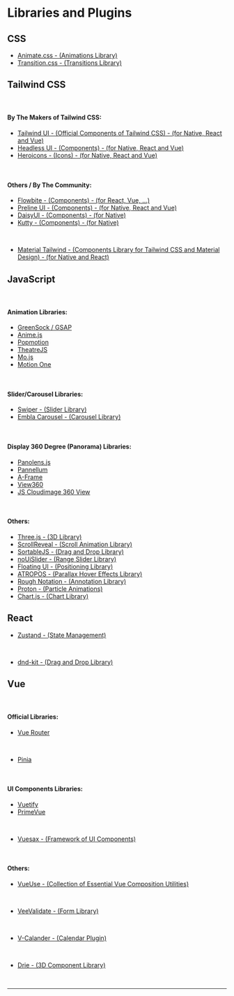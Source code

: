 # Libraries and Plugins

## CSS

- [Animate.css - (Animations Library)](https://animate.style/)
- [Transition.css - (Transitions Library)](https://transition.style/)

## Tailwind CSS

<br>

#### By The Makers of Tailwind CSS:

- [Tailwind UI - (Official Components of Tailwind CSS) - (for Native, React and Vue)](https://tailwindui.com/)
- [Headless UI - (Components) - (for Native, React and Vue)](https://headlessui.com/)
- [Heroicons - (Icons) - (for Native, React and Vue)](https://heroicons.com/)

<br>

#### Others / By The Community:

- [Flowbite - (Components) - (for React, Vue, ...)](https://flowbite.com/)
- [Preline UI - (Components) - (for Native, React and Vue)](https://preline.co/index.html)
- [DaisyUI - (Components) - (for Native)](https://daisyui.com/)
- [Kutty - (Components) - (for Native)](https://kutty.netlify.app/docs/)

<br>

- [Material Tailwind - (Components Library for Tailwind CSS and Material Design) - (for Native and React)](https://www.material-tailwind.com/)

## JavaScript

<br>

#### Animation Libraries:

- [GreenSock / GSAP](https://greensock.com/)
- [Anime.js](https://animejs.com/)
- [Popmotion](https://popmotion.io/)
- [TheatreJS](https://theatrejs.com/)
- [Mo.js](https://mojs.github.io/)
- [Motion One](https://motion.dev/)

<br>

#### Slider/Carousel Libraries:

- [Swiper - (Slider Library)](https://swiperjs.com/)
- [Embla Carousel - (Carousel Library)](https://www.embla-carousel.com/)

<br>

#### Display 360 Degree (Panorama) Libraries:

- [Panolens.js](https://pchen66.github.io/Panolens/)
- [Pannellum](https://pannellum.org/)
- [A-Frame](https://aframe.io/)
- [View360](https://naver.github.io/egjs-view360/)
- [JS Cloudimage 360 View](https://scaleflex.github.io/js-cloudimage-360-view/)

<br>

#### Others:

- [Three.js - (3D Library)](https://threejs.org/)
- [ScrollReveal - (Scroll Animation Library)](https://scrollrevealjs.org/)
- [SortableJS - (Drag and Drop Library)](https://sortablejs.github.io/Sortable/)
- [noUiSlider - (Range Slider Library)](https://refreshless.com/nouislider/)
- [Floating UI - (Positioning Library)](https://floating-ui.com/)
- [ATROPOS - (Parallax Hover Effects Library)](https://atroposjs.com/)
- [Rough Notation - (Annotation Library)](https://roughnotation.com/)
- [Proton - (Particle Animations)](https://drawcall.github.io/Proton/)
- [Chart.js - (Chart Library)](https://www.chartjs.org/)

## React

- [Zustand - (State Management)](https://zustand.surge.sh/)

<br>

- [dnd-kit - (Drag and Drop Library)](https://dndkit.com/)

## Vue

<br>

#### Official Libraries:

- [Vue Router](https://router.vuejs.org/)

<br>

- [Pinia](https://pinia.vuejs.org/)

<br>

#### UI Components Libraries:

- [Vuetify](https://vuetifyjs.com/en/)
- [PrimeVue](https://primevue.org/)

<br>

- [Vuesax - (Framework of UI Components)](https://vuesax.com/)

<br>

#### Others:

- [VueUse - (Collection of Essential Vue Composition Utilities)](https://vueuse.org/)

<br>

- [VeeValidate - (Form Library)](https://vee-validate.logaretm.com/v4/)

<br>

- [V-Calander - (Calendar Plugin)](https://vcalendar.io/)

<br>

- [Drie - (3D Component Library)](https://drei.pmnd.rs/)

<br>

---

